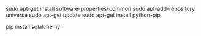sudo apt-get install software-properties-common
sudo apt-add-repository universe
sudo apt-get update
sudo apt-get install python-pip

pip install sqlalchemy